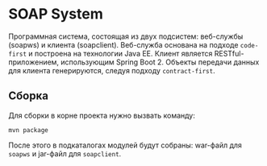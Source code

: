 # SOAP System
Программная система, состоящая из двух подсистем: веб-службы (soapws) и клиента (soapclient). Веб-служба основана на подходе `code-first` и построена на технологии Java EE. Клиент является RESTful-приложением, использующим Spring Boot 2. Объекты передачи данных для клиента генерируются, следуя подходу `contract-first`.

## Сборка
Для сборки в корне проекта нужно вызвать команду:
```
mvn package
```
После этого в подкаталогах модулей будут собраны: war-файл для `soapws` и jar-файл для `soapclient`.


